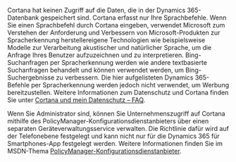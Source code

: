 Cortana hat keinen Zugriff auf die Daten, die in der Dynamics 365-Datenbank gespeichert sind. Cortana erfasst nur Ihre Sprachbefehle. Wenn Sie einen Sprachbefehl durch Cortana eingeben, verwendet Microsoft zum Verstehen der Anforderung und Verbessern von Microsoft-Produkten zur Spracherkennung herstellereigene Technologien wie beispielsweise Modelle zur Verarbeitung akustischer und natürlicher Sprache, um die Anfrage Ihres Benutzer aufzuzeichnen und zu interpretieren. Bing-Suchanfragen per Spracherkennung werden wie andere textbasierte Suchanfragen behandelt und können verwendet werden, um Bing-Suchergebnisse zu verbessern. Die hier aufgelisteten Dynamics 365-Befehle per Spracherkennung werden jedoch nicht verwendet, um Werbung bereitzustellen. Weitere Informationen zum Datenschutz und Cortana finden Sie unter [Cortana und mein Datenschutz – FAQ](http://www.windowsphone.com/en-us/how-to/wp8/cortana/cortana-and-my-privacy-faq).  
  
 Wenn Sie Administrator sind, können Sie Unternehmenszugriff auf Cortana mithilfe des PolicyManager-Konfigurationsdienstanbieters über einen separaten Geräteverwaltungsservice verwalten. Die Richtlinie dafür wird auf der Telefonebene festgelegt und kann nicht nur für die Dynamics 365 für Smartphones-App festgelegt werden. Weitere Informationen finden Sie im MSDN-Thema [PolicyManager-Konfigurationsdienstanbieter](https://msdn.microsoft.com/library/dn499739.aspx).